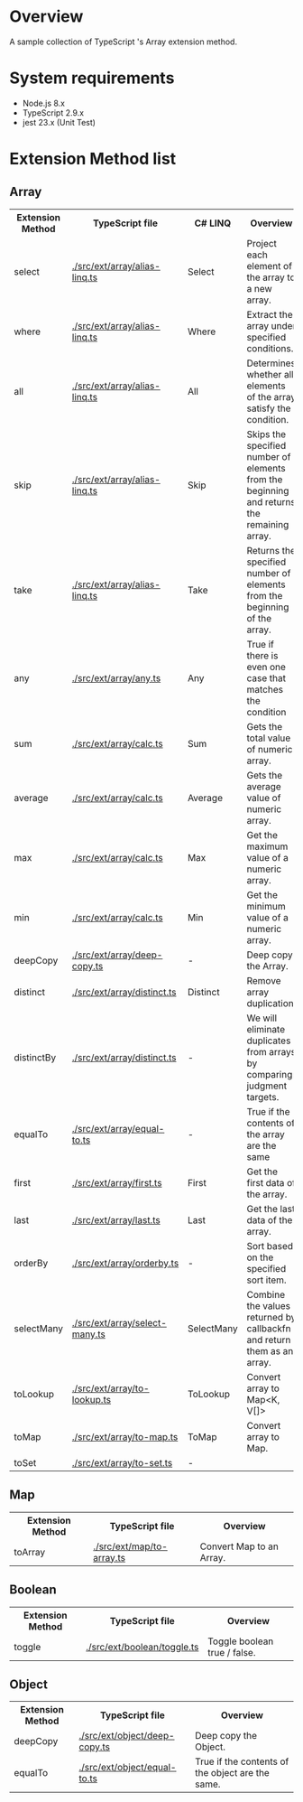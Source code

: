 # Overview

A sample collection of TypeScript 's Array extension method.

# System requirements

* Node.js 8.x
* TypeScript 2.9.x  
* jest 23.x (Unit Test)

# Extension Method list

## Array

<table>
  <tr>
    <th>Extension Method</th>
    <th>TypeScript file</th>
    <th>C# LINQ</th>
    <th>Overview</th>
  </tr>
  <tr>
    <td>select</td>
    <td><a href="./src/ext/array/alias-linq.ts">./src/ext/array/alias-linq.ts</a></td>
    <td>Select</td>
    <td>
      Project each element of the array to a new array.
    </td>
  </tr>  
  <tr>
    <td>where</td>
    <td><a href="./src/ext/array/alias-linq.ts">./src/ext/array/alias-linq.ts</a></td>
    <td>Where</td>
    <td>
      Extract the array under specified conditions.
    </td>
  </tr>  
  <tr>
    <td>all</td>
    <td><a href="./src/ext/array/alias-linq.ts">./src/ext/array/alias-linq.ts</a></td>
    <td>All</td>
    <td>
      Determines whether all elements of the array satisfy the condition.
    </td>
  </tr>  
  <tr>
    <td>skip</td>
    <td><a href="./src/ext/array/alias-linq.ts">./src/ext/array/alias-linq.ts</a></td>
    <td>Skip</td>
    <td>
      Skips the specified number of elements from the beginning and returns the remaining array.
    </td>
  </tr>  
  <tr>
    <td>take</td>
    <td><a href="./src/ext/array/alias-linq.ts">./src/ext/array/alias-linq.ts</a></td>
    <td>Take</td>
    <td>
      Returns the specified number of elements from the beginning of the array.
    </td>
  </tr>

  <tr>
    <td>any</td>
    <td><a href="./src/ext/array/any.ts">./src/ext/array/any.ts</a></td>
    <td>Any</td>
    <td>
      True if there is even one case that matches the condition
    </td>
  </tr>  

  <tr>
    <td>sum</td>
    <td><a href="./src/ext/array/calc.ts">./src/ext/array/calc.ts</a></td>
    <td>Sum</td>
    <td>
      Gets the total value of numeric array.
    </td>
  </tr>  
  <tr>
    <td>average</td>
    <td><a href="./src/ext/array/calc.ts">./src/ext/array/calc.ts</a></td>
    <td>Average</td>
    <td>
      Gets the average value of numeric array.
    </td>
  </tr>  
  <tr>
    <td>max</td>
    <td><a href="./src/ext/array/calc.ts">./src/ext/array/calc.ts</a></td>
    <td>Max</td>
    <td>
      Get the maximum value of a numeric array.
    </td>
  </tr>  
  <tr>
    <td>min</td>
    <td><a href="./src/ext/array/calc.ts">./src/ext/array/calc.ts</a></td>
    <td>Min</td>
    <td>
      Get the minimum value of a numeric array.
    </td>
  </tr>  

  <tr>
    <td>deepCopy</td>
    <td><a href="./src/ext/array/deep-copy.ts">./src/ext/array/deep-copy.ts</a></td>
    <td>-</td>
    <td>
      Deep copy the Array.
    </td>
  </tr>  

  <tr>
    <td>distinct</td>
    <td><a href="./src/ext/array/distinct.ts">./src/ext/array/distinct.ts</a></td>
    <td>Distinct</td>
    <td>
      Remove array duplication.
    </td>
  </tr>  
  <tr>
    <td>distinctBy</td>
    <td><a href="./src/ext/array/distinct.ts">./src/ext/array/distinct.ts</a></td>
    <td>-</td>
    <td>
      We will eliminate duplicates from arrays by comparing judgment targets.
    </td>
  </tr>  


  <tr>
    <td>equalTo</td>
    <td><a href="./src/ext/array/equal-to.ts">./src/ext/array/equal-to.ts</a></td>
    <td>-</td>
    <td>
      True if the contents of the array are the same
    </td>
  </tr>  

  <tr>
    <td>first</td>
    <td><a href="./src/ext/array/first.ts">./src/ext/array/first.ts</a></td>
    <td>First</td>
    <td>
      Get the first data of the array.
    </td>
  </tr>  

  <tr>
    <td>last</td>
    <td><a href="./src/ext/array/last.ts">./src/ext/array/last.ts</a></td>
    <td>Last</td>
    <td>
      Get the last data of the array.
    </td>
  </tr>  

  <tr>
    <td>orderBy</td>
    <td><a href="./src/ext/array/orderby.ts">./src/ext/array/orderby.ts</a></td>
    <td>-</td>
    <td>
      Sort based on the specified sort item.
    </td>
  </tr>  

  <tr>
    <td>selectMany</td>
    <td><a href="./src/ext/array/select-many.ts">./src/ext/array/select-many.ts</a></td>
    <td>SelectMany</td>
    <td>
      Combine the values returned by callbackfn and return them as an array.
    </td>
  </tr>  

  <tr>
    <td>toLookup</td>
    <td><a href="./src/ext/array/to-lookup.ts">./src/ext/array/to-lookup.ts</a></td>
    <td>ToLookup</td>
    <td>
      Convert array to Map&lt;K, V[]&gt;
    </td>
  </tr>  

  <tr>
    <td>toMap</td>
    <td><a href="./src/ext/array/to-map.ts">./src/ext/array/to-map.ts</a></td>
    <td>ToMap</td>
    <td>
      Convert array to Map.
    </td>
  </tr>  
  
  <tr>
    <td>toSet</td>
    <td><a href="./src/ext/array/to-set.ts">./src/ext/array/to-set.ts</a></td>
    <td>-</td>
    <td>
    </td>
  </tr>  
</table>

## Map

<table>
  <tr>
    <th>Extension Method</th>
    <th>TypeScript file</th>
    <th>Overview</th>
  </tr>
  <tr>
    <td>toArray</td>
    <td><a href="./src/ext/map/to-array.ts">./src/ext/map/to-array.ts</a></td>
    <td>
      Convert Map to an Array.
    </td>
  </tr>  
</table>

## Boolean

<table>
  <tr>
    <th>Extension Method</th>
    <th>TypeScript file</th>
    <th>Overview</th>
  </tr>
  <tr>
    <td>toggle</td>
    <td><a href="./src/ext/boolean/toggle.ts">./src/ext/boolean/toggle.ts</a></td>
    <td>
      Toggle boolean true / false.
    </td>
  </tr>  
</table>


## Object

<table>
  <tr>
    <th>Extension Method</th>
    <th>TypeScript file</th>
    <th>Overview</th>
  </tr>
  <tr>
    <td>deepCopy</td>
    <td><a href="./src/ext/object/deep-copy.ts">./src/ext/object/deep-copy.ts</a></td>
    <td>
      Deep copy the Object.
    </td>
  </tr>  
  <tr>
    <td>equalTo</td>
    <td><a href="./src/ext/object/equal-to.ts">./src/ext/object/equal-to.ts</a></td>
    <td>
      True if the contents of the object are the same.
    </td>
  </tr>  
</table>

